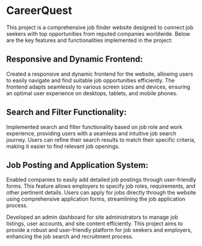 # CareerQuest
This project is a comprehensive job finder website designed to connect job seekers with top opportunities from reputed companies worldwide. Below are the key features and functionalities implemented in the project:


## Responsive and Dynamic Frontend:

Created a responsive and dynamic frontend for the website, allowing users to easily navigate and find suitable job opportunities efficiently.
The frontend adapts seamlessly to various screen sizes and devices, ensuring an optimal user experience on desktops, tablets, and mobile phones.


## Search and Filter Functionality:

Implemented search and filter functionality based on job role and work experience, providing users with a seamless and intuitive job search journey.
Users can refine their search results to match their specific criteria, making it easier to find relevant job openings.


## Job Posting and Application System:

Enabled companies to easily add detailed job postings through user-friendly forms. This feature allows employers to specify job roles, requirements, and other pertinent details.
Users can apply for jobs directly through the website using comprehensive application forms, streamlining the job application process.



Developed an admin dashboard for site administrators to manage job listings, user accounts, and site content efficiently.
This project aims to provide a robust and user-friendly platform for job seekers and employers, enhancing the job search and recruitment process.
